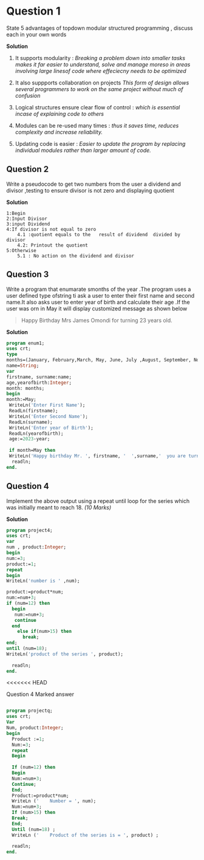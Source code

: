 # Question 1
State 5 advantages of topdown modular  structured programming , discuss each in your own words

**Solution**

1. It supports modularity :
*Breaking a problem down into smaller tasks makes it far easier to understand, solve and manage moreso in areas involving large linesof code where effeciecny needs to be optimized* 

2. It also suppports collaboration on projects *This form of design allows several programmers to work on the same project without much of confusion*

3. Logical structures ensure clear flow of control : *which is essential incase of explaining code to others*
4. Modules can be re-used many times : *thus it saves time, reduces complexity and increase reliability.*
5. Updating code is easier : *Easier to update the program by replacing individual modules rather than larger amount of code.*

##  Question 2

Write a pseudocode to get two numbers from the user a dividend  and divisor ,testing to ensure divisor is not zero and displaying quotient

**Solution**

    1:Begin
    2:Input Divisor
    3:input Dividend
    4:If divisor is not equal to zero 
        4.1 :quotient equals to the   result of dividend  divided by divisor
        4.2: Printout the quotient
    5:Otherwise
        5.1 : No action on the dividend and divisor

## Question 3
Write a program that enumarate smonths of the year .The program uses a user defined type ofstring ti ask a user to enter their first name and second name.It also asks user to enter year of birth and calculate their age .If the user was orn in May it will display customized message as shown below 
>Happy Birthday Mrs James Omondi for turning 23 years old.
 
**Solution**


```Pascal
program enum1;
uses crt;
type
months=(January, February,March, May, June, July ,August, September, November, December);
name=String;
var 
firstname, surname:name;
age,yearofbirth:Integer;
month: months;
begin
month:=May;
 WriteLn('Enter First Name');
 ReadLn(firstname);
 WriteLn('Enter Second Name');
 ReadLn(surname);
 WriteLn('Enter year of Birth');
 ReadLn(yearofbirth);
 age:=2023-year;
  
 if month=May then
 WriteLn('Happy birthday Mr. ', firstname, '  ',surname,'  you are turning  ',age,'  years old');
  readln;
end.

```

## Question 4

Implement the above output using a repeat until loop for the series which was initially meant to reach 18. 
        *(10 Marks)*

**Solution**

```Pascal
program project4;
uses crt;
var
num , product:Integer;
begin
num:=3;
product:=1;
repeat 
begin 
WriteLn('number is ' ,num);

product:=product*num;
num:=num+3;
if (num=12) then
  begin
   num:=num+3; 
   continue
  end
    else if(num>15) then
      break;
end;
until (num=18);
WriteLn('product of the series ', product);
  
  readln;
end.

```
<<<<<<< HEAD

  Question 4 Marked answer
```Pascal  

program projectq;
uses crt;
Var
Num, product:Integer;
begin
  Product :=1;
  Num:=3;
  repeat 
  Begin
  
  If (num=12) then 
  Begin
  Num:=num+3;
  Continue;
  End;
  Product:=product*num;
  WriteLn ('    Number = ', num);
  Num:=num+3;
  If (num>15) then
  Break;
  End;
  Until (num=18) ;
  WriteLn ('    Product of the series is = ', product) ;
  
  readln;
end.
```

